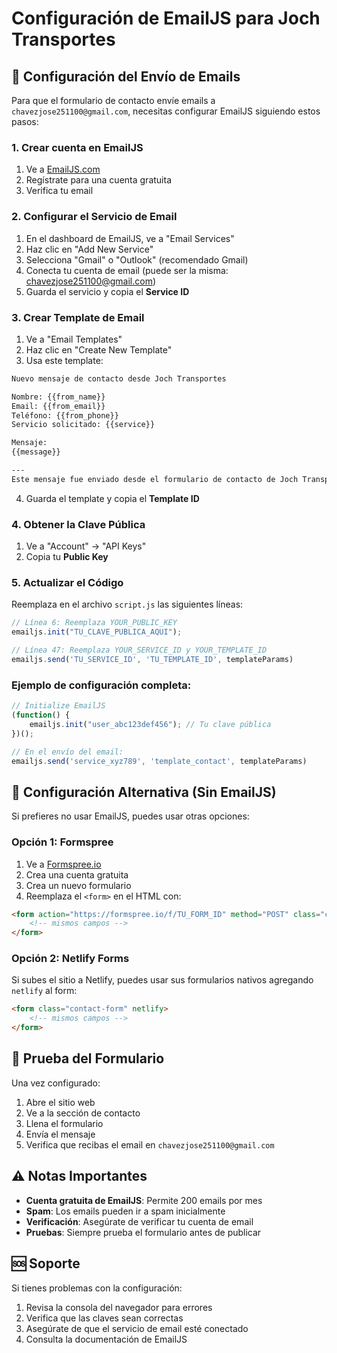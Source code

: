 # Configuración de EmailJS para Joch Transportes

## 📧 Configuración del Envío de Emails

Para que el formulario de contacto envíe emails a `chavezjose251100@gmail.com`, necesitas configurar EmailJS siguiendo estos pasos:

### 1. Crear cuenta en EmailJS
1. Ve a [EmailJS.com](https://www.emailjs.com/)
2. Regístrate para una cuenta gratuita
3. Verifica tu email

### 2. Configurar el Servicio de Email
1. En el dashboard de EmailJS, ve a "Email Services"
2. Haz clic en "Add New Service"
3. Selecciona "Gmail" o "Outlook" (recomendado Gmail)
4. Conecta tu cuenta de email (puede ser la misma: chavezjose251100@gmail.com)
5. Guarda el servicio y copia el **Service ID**

### 3. Crear Template de Email
1. Ve a "Email Templates"
2. Haz clic en "Create New Template"
3. Usa este template:

```html
Nuevo mensaje de contacto desde Joch Transportes

Nombre: {{from_name}}
Email: {{from_email}}
Teléfono: {{from_phone}}
Servicio solicitado: {{service}}

Mensaje:
{{message}}

---
Este mensaje fue enviado desde el formulario de contacto de Joch Transportes.
```

4. Guarda el template y copia el **Template ID**

### 4. Obtener la Clave Pública
1. Ve a "Account" → "API Keys"
2. Copia tu **Public Key**

### 5. Actualizar el Código
Reemplaza en el archivo `script.js` las siguientes líneas:

```javascript
// Línea 6: Reemplaza YOUR_PUBLIC_KEY
emailjs.init("TU_CLAVE_PUBLICA_AQUI");

// Línea 47: Reemplaza YOUR_SERVICE_ID y YOUR_TEMPLATE_ID
emailjs.send('TU_SERVICE_ID', 'TU_TEMPLATE_ID', templateParams)
```

### Ejemplo de configuración completa:
```javascript
// Initialize EmailJS
(function() {
    emailjs.init("user_abc123def456"); // Tu clave pública
})();

// En el envío del email:
emailjs.send('service_xyz789', 'template_contact', templateParams)
```

## 🔧 Configuración Alternativa (Sin EmailJS)

Si prefieres no usar EmailJS, puedes usar otras opciones:

### Opción 1: Formspree
1. Ve a [Formspree.io](https://formspree.io/)
2. Crea una cuenta gratuita
3. Crea un nuevo formulario
4. Reemplaza el `<form>` en el HTML con:

```html
<form action="https://formspree.io/f/TU_FORM_ID" method="POST" class="contact-form">
    <!-- mismos campos -->
</form>
```

### Opción 2: Netlify Forms
Si subes el sitio a Netlify, puedes usar sus formularios nativos agregando `netlify` al form:

```html
<form class="contact-form" netlify>
    <!-- mismos campos -->
</form>
```

## 📱 Prueba del Formulario

Una vez configurado:
1. Abre el sitio web
2. Ve a la sección de contacto
3. Llena el formulario
4. Envía el mensaje
5. Verifica que recibas el email en `chavezjose251100@gmail.com`

## ⚠️ Notas Importantes

- **Cuenta gratuita de EmailJS**: Permite 200 emails por mes
- **Spam**: Los emails pueden ir a spam inicialmente
- **Verificación**: Asegúrate de verificar tu cuenta de email
- **Pruebas**: Siempre prueba el formulario antes de publicar

## 🆘 Soporte

Si tienes problemas con la configuración:
1. Revisa la consola del navegador para errores
2. Verifica que las claves sean correctas
3. Asegúrate de que el servicio de email esté conectado
4. Consulta la documentación de EmailJS

